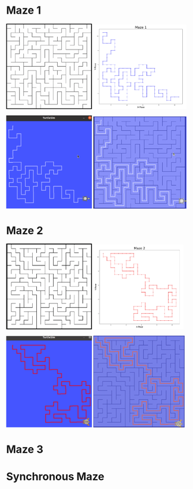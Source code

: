 # Maze 1
<img src = "/Images/Maze_1_Pygame.png" width ="230" /> <img src = "/Images/Maze_1_Plot.png" width ="250" />


<img src = "/Images/Maze_1_Turtlesim.png" width ="230" /> <img src = "/Images/Maze_1_Path.png" width ="250" />



# Maze 2
<img src = "/Images/Maze_2_Pygame.png" width ="230" /> <img src = "/Images/Maze_2_Plot.png" width ="242" />


<img src = "/Images/Maze_2_Turtlesim.png" width ="230" /> <img src = "/Images/Maze_2_Path.png" width ="245" />


# Maze 3

# Synchronous Maze
